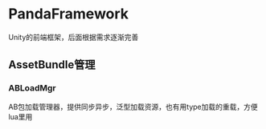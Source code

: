 # PandaFramework
Unity的前端框架，后面根据需求逐渐完善

## AssetBundle管理
### ABLoadMgr
AB包加载管理器，提供同步异步，泛型加载资源，也有用type加载的重载，方便lua里用
